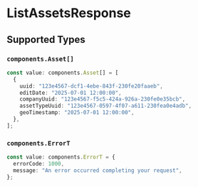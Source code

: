 # ListAssetsResponse


## Supported Types

### `components.Asset[]`

```typescript
const value: components.Asset[] = [
  {
    uuid: "123e4567-dcf1-4ebe-843f-230fe20faaeb",
    editDate: "2025-07-01 12:00:00",
    companyUuid: "123e4567-f5c5-424a-926a-230fe0e35bcb",
    assetTypeUuid: "123e4567-0597-4f07-a611-230fea0e4adb",
    geoTimestamp: "2025-07-01 12:00:00",
  },
];
```

### `components.ErrorT`

```typescript
const value: components.ErrorT = {
  errorCode: 1000,
  message: "An error occurred completing your request",
};
```

